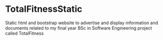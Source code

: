 # TotalFitnessStatic
Static html and bootstrap website to advertise and display information and documents related to my final year BSc in Software Engineering project called TotalFitness

